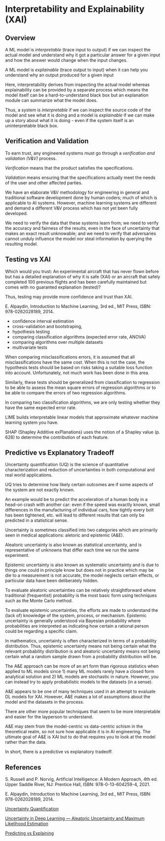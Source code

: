 # Interpretability and Explainability (XAI)


## Overview

A ML model is _interpretable_ (trace input to output) if we can inspect the actual model and understand why it got a particular answer for a given input and how the answer would change when the input changes.

A ML model is _explainable_ (trace output to input) when it can help you understand why an output produced for a given input

Here, interpretability derives from inspecting the actual model whereas explainability can be provided by a separate process which means the model itself can be a hard-to-understand black box but an explanation module can summarize what the model does. 

Thus, a system is _interpretable_ if we can inspect the source code of the model and see what it is doing and a model is _explainable_ if we can make up a story about what it is doing - even if the system itself is an uninterpretable black box.



## Verification and Validation

To earn trust, any engineered systems must go through a _verification and validation (V&V)_ process. 

_Verification_ means that the product satisfies the specifications. 

_Validation_ means ensuring that the specifications actually meet the needs of the user and other affected parties. 

We have an elaborate V&V methodology for engineering in general and traditional software development done by human coders; much of which is applicable to AI systems. However, machine learning systems are different and demand a different V&V process which has not yet been fully developed. 

We need to verify the data that these systems learn from; we need to verify the accuracy and fairness of the results, even in the face of uncertainty that makes an exact result unknowable; and we need to verify that adversaries cannot unduly influence the model nor steal information by querying the resulting model.



## Testing vs XAI

Which would you trust: An experimental aircraft that has never flown before but has a detailed explanation of why it is safe (XAI) or an aircraft that safely completed 100 previous flights and has been carefully maintained but comes with no guaranted explanation (tested)?

Thus, testing may provide more confidence and trust than XAI. 


E. Alpaydin, Introduction to Machine Learning, 3rd ed., MIT Press, ISBN: 978-0262028189, 2014.

- confidence interval estimation
- cross-validation and bootstraping,
- hypothesis testing
- comparing classification algorithms (expected error rate, ANOVA)
- comparing algorithms over multiple datasets
- multivariate tests


When comparing misclassifications errors, it is assumed that all misclassifications have the same cost. When this is not the case, the hypothesis tests should be based on risks taking a suitable loss function into account. Unfortunately, not much work has been done in this area. 

Similarly, these tests should be generalized from classification to regression to be able to assess the mean square errors of regression algorithms or to be able to compare the errors of two regression algorithms. 


In comparing two classification algorithms,  we are only testing whether they have the same expected error rate. 
 
LIME builds interpretable linear models that approximate whatever machine learning system you have.
 
SHAP (Shapley Additive exPlanations) uses the notion of a Shapley value (p. 628) to determine the contribution of each feature.


## Predictive vs Explanatory Tradeoff

Uncertainty quantification (UQ) is the science of quantitative characterization and reduction of uncertainties in both computational and real world applications. 

UQ tries to determine how likely certain outcomes are if some aspects of the system are not exactly known. 

An example would be to predict the acceleration of a human body in a head-on crash with another car: even if the speed was exactly known, small differences in the manufacturing of individual cars, how tightly every bolt has been tightened, etc. will lead to different results that can only be predicted in a statistical sense.


Uncertainty is sometimes classified into two categories which are primarily seen in medical applications: aletoric and epistemic (A&E). 

Aleatoric uncertainty is also known as statistical uncertainty, and is representative of unknowns that differ each time we run the same experiment. 

Epistemic uncertainty is also known as systematic uncertainty and is due to things one could in principle know but does not in practice which may be die to a measurement is not accurate, the model neglects certain effects, or particular data have been deliberately hidden.

To evaluate aleatoric uncertainties can be relatively straightforward where traditional (frequentist) probability is the most basic form using techniques such as the Monte Carlo method. 

To evaluate epistemic uncertainties, the efforts are made to understand the (lack of) knowledge of the system, process, or mechanism. Epistemic uncertainty is generally understood  via Bayesian probability where probabilities are interpreted as indicating how certain a rational person could be regarding a specific claim.

In mathematics, uncertainty is often characterized in terms of a probability distribution. Thus, epistemic uncertainty means not being certain what the relevant probability distribution is and aleatoric uncertainty means not being certain what a random sample drawn from a probability distribution will be.



The A&E approach can be more of an art form than rigorous statistics when applied to ML models since 1) many ML models rarely have a closed form analytical solution and 2) ML models are stochastic in nature. However, you can instead try to apply probabilistic models to the datasets (in a sense). 

A&E appears to be one of many techniques used in an attempt to evaluate DL models for XAI. However, A&E makes a lot of assumptions about the model and the datasets in the process. 

There are other more popular techniques that seem to be more interpretable and easier for the layperson to understand.

A&E may stem from the model-centric vs data-centric schism in the theoretical realm, so not sure how applicable it is in AI engineering. The ultimate goal of A&E is XAI but to do that requires you to look at the model rather than the data. 

In short, there is a predictive vs explanatory tradeoff.



## References

S. Russell and P. Norvig, Artificial Intelligence: A Modern Approach, 4th ed. Upper Saddle River, NJ: Prentice Hall, ISBN: 978-0-13-604259-4, 2021.

E. Alpaydin, Introduction to Machine Learning, 3rd ed., MIT Press, ISBN: 978-0262028189, 2014.


[Uncertainty Quantification](https://en.wikipedia.org/wiki/Uncertainty_quantification?wprov=sfti1)

[Uncertainty in Deep Learning — Aleatoric Uncertainty and Maximum Likelihood Estimation](https://towardsdatascience.com/uncertainty-in-deep-learning-aleatoric-uncertainty-and-maximum-likelihood-estimation-c7449ee13712)

[Predicting vs Explaining](https://towardsdatascience.com/predicting#-vs-explaining-69b516f90796)

